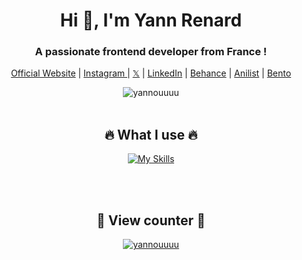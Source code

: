 <h1 align="center"> Hi 👋, I'm Yann Renard </h1>
<h3 align="center"> A passionate frontend developer from France ! </h3>

<p align="center">
  <a href="https://yannouuuu.github.io/Portfolio/">Official Website</a> |
  <a href="https://www.instagram.com/yannou.rnd/">Instagram </a> |
  <a href="https://twitter.com/y__rnd">𝕏</a> |
  <a href="https://www.linkedin.com/in/yann-renard-91279a283/">LinkedIn</a> |
  <a href="https://www.behance.net/yannrenard">Behance</a> |
  <a href="https://anilist.co/user/Yannouuuu/">Anilist</a> |
  <a href="https://bento.me/yannouu">Bento</a>
</p>

<div>
  <div align="center">
  <img src="https://github-widgetbox.vercel.app/api/profile?username=yannouuuu&data=followers,repositories,stars,commits&theme=darkmode" alt="yannouuuu"/>
</div>
<br>

<h2 align="center"> 🔥 What I use 🔥 </h2>
  <p align = "center">
       <a href="https://github.com/yannouuuu/">
          <img src="https://skillicons.dev/icons?i=codepen,html,pug,css,scss,astro,git,ai,md,discord,eclipse,electron,figma,obsidian,github,webstorm,idea,latex,windows,ubuntu,linux,vercel,nodejs,powershell,py,java,,,,,,tailwind,postgres,vscode&theme=dark&perline=13"alt="My Skills"/> 
      </a>
  </p>
<br>
  
<br>

<div>
  <h2 align="center"> 👀 View counter 👀 </h2>
  <div align="center">
  <a href="https://github.com/yannouuuu/">
  <img src="https://moe-counter.glitch.me/get/@yannouuuu?theme=moebooru-h" alt="yannouuuu"/>
</div>
<br>
